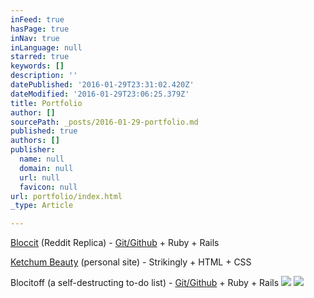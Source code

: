 ```yaml
---
inFeed: true
hasPage: true
inNav: true
inLanguage: null
starred: true
keywords: []
description: ''
datePublished: '2016-01-29T23:31:02.420Z'
dateModified: '2016-01-29T23:06:25.379Z'
title: Portfolio
author: []
sourcePath: _posts/2016-01-29-portfolio.md
published: true
authors: []
publisher:
  name: null
  domain: null
  url: null
  favicon: null
url: portfolio/index.html
_type: Article

---
```

[Bloccit][0] (Reddit Replica) - [Git/Github][1] + Ruby + Rails 

[Ketchum Beauty][2] (personal site) - Strikingly + HTML + CSS

Blocitoff (a self-destructing to-do list) - [Git/Github][3] + Ruby + Rails
![](https://the-grid-user-content.s3-us-west-2.amazonaws.com/03aad24b-dfac-41ba-a588-968c792fbca6.png)
![](https://the-grid-user-content.s3-us-west-2.amazonaws.com/817d4655-2c6c-4931-a2af-cfb2c3cc9a7b.png)

[0]: https://tabalie-bloccit.herokuapp.com/
[1]: https://github.com/tabalie/bloccit
[2]: http://www.ketchumbeauty.com/
[3]: https://github.com/tabalie/blocitoff